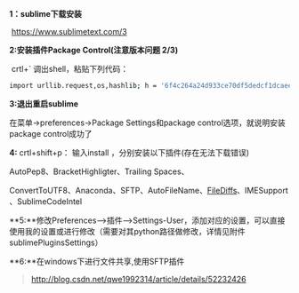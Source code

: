 **1：sublime下载安装**

​     https://www.sublimetext.com/3 

 

**2:安装插件Package Control(注意版本问题 2/3)**

​     crtl+` 调出shell，粘贴下列代码：

```sh
import urllib.request,os,hashlib; h = '6f4c264a24d933ce70df5dedcf1dcaee' + 'ebe013ee18cced0ef93d5f746d80ef60'; pf = 'Package Control.sublime-package'; ipp = sublime.installed_packages_path(); urllib.request.install_opener( urllib.request.build_opener( urllib.request.ProxyHandler()) ); by = urllib.request.urlopen( 'http://packagecontrol.io/' + pf.replace(' ', '%20')).read(); dh = hashlib.sha256(by).hexdigest(); print('Error validating download (got %s instead of %s), please try manual install' % (dh, h)) if dh != h else open(os.path.join( ipp, pf), 'wb' ).write(by)
```

 

 **3:退出重启sublime**

在菜单->preferences->Package Settings和package control选项，就说明安装package control成功了

 

**4:** crtl+shift+p： 输入install ，分别安装以下插件(存在无法下载错误)

AutoPep8、BracketHighligter、Trailing Spaces、

ConvertToUTF8、Anaconda、SFTP、AutoFileName、[FileDiffs](https://github.com/colinta/SublimeFileDiffs)、IMESupport 、SublimeCodeIntel

**5:**修改Preferences-->插件-->Settings-User，添加对应的设置，可以直接使用我的设置或进行修改（需要对其python路径做修改，详情见附件sublimePluginsSettings）

 

**6:**在windows下进行文件共享,使用SFTP插件

> http://blog.csdn.net/qwe1992314/article/details/52232426 